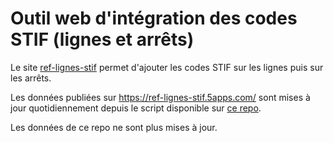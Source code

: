 # Outil web d'intégration des codes STIF (lignes et arrêts)
Le site [ref-lignes-stif](https://ref-lignes-stif.5apps.com/) permet d'ajouter les codes STIF sur les lignes puis sur les arrêts.

Les données publiées sur https://ref-lignes-stif.5apps.com/ sont mises à jour quotidiennement depuis le script disponible sur [ce repo](https://github.com/Jungle-Bus/ref-fr-STIF).

Les données de ce repo ne sont plus mises à jour.
